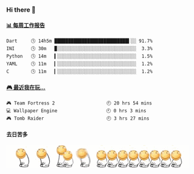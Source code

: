 ### Hi there 👋  

 <!-- waka-box start -->
#### <a href="https://gist.github.com/51d75cccce903a25b1f8cd7ca9d3a329" target="_blank">📊 每周工作报告</a>
```text
Dart     🕓 14h5m ███████████████████████████▍░░ 91.7%
INI      🕓 30m   ▉░░░░░░░░░░░░░░░░░░░░░░░░░░░░░  3.3%
Python   🕓 14m   ▍░░░░░░░░░░░░░░░░░░░░░░░░░░░░░  1.5%
YAML     🕓 11m   ▎░░░░░░░░░░░░░░░░░░░░░░░░░░░░░  1.2%
C        🕓 11m   ▎░░░░░░░░░░░░░░░░░░░░░░░░░░░░░  1.2%
```
<!-- Powered by https://github.com/journey-ad/waka-box-go . -->
<!-- waka-box end -->


 <!-- steam-box start -->
#### <a href="https://gist.github.com/3b0d2519577a02ab95e5d0d7ca4fa814" target="_blank">🎮 最近我在玩…</a>
```text
🎮 Team Fortress 2                   🕘 20 hrs 54 mins
💻 Wallpaper Engine                  🕘 0 hrs 3 mins
🎮 Tomb Raider                       🕘 3 hrs 27 mins
```
<!-- Powered by https://github.com/YouEclipse/steam-box . -->
<!-- steam-box end -->

#### 去日苦多
![](990672b3e82963502a597c34e55546b5.gif)


<!--
**oneto1/oneto1** is a ✨ _special_ ✨ repository because its `README.md` (this file) appears on your GitHub profile.

Here are some ideas to get you started:

- 🔭 I’m currently working on ...
- 🌱 I’m currently learning ...
- 👯 I’m looking to collaborate on ...
- 🤔 I’m looking for help with ...
- 💬 Ask me about ...
- 📫 How to reach me: ...
- 😄 Pronouns: ...
- ⚡ Fun fact: ...
-->
